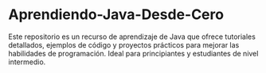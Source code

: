 # Aprendiendo-Java-Desde-Cero

Este repositorio es un recurso de aprendizaje de Java que ofrece tutoriales detallados, ejemplos de código y proyectos prácticos para mejorar las habilidades de programación. Ideal para principiantes y estudiantes de nivel intermedio.
